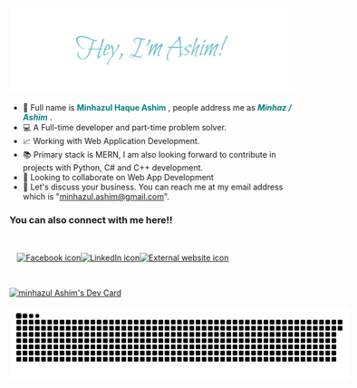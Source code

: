 <img width="600px" src="assets/signature.png"/>


- 🪪 Full name is <b style="color:teal">Minhazul Haque Ashim</b> , people address me as <b><i style="color:teal">Minhaz / Ashim</i></b> .
- 💻 A Full-time developer and part-time problem solver.
- 📈 Working with Web Application Development.
- 📚 Primary stack is MERN, I am also looking forward to contribute in projects with Python, C# and C++ development.
- 🙌 Looking to collaborate on Web App Development
- 📨 Let's discuss your business. You can reach me at my email address which is "minhazul.ashim@gmail.com".

<h3>You can also connect with me here!!</h3>

<div style="width: 400px; height: 80px; display: flex; justify-content: center; align-items: center;">
  <div>
    <a href="https://www.facebook.com/minhazulhaqueashim" target="_blank">
      <img src="https://www.freepnglogos.com/uploads/facebook-logo-icon/facebook-logo-icon-facebook-icon-png-images-icons-and-png-backgrounds-1.png" alt="Facebook icon" style="background-color: transparent; height: 30px;">
    </a>
  </div>
  <div>
    <a href="https://www.linkedin.com/in/minhazulhaqueashim" target="_blank">
      <img src="https://www.pngall.com/wp-content/uploads/2016/07/Linkedin-Download-PNG.png" alt="LinkedIn icon" style="background-color: transparent; height: 30px;">
    </a>
  </div>
  <div>
    <a href="https://minhazul-ashim-react.netlify.com" target="_blank">
      <img src="https://upload.wikimedia.org/wikipedia/commons/thumb/6/6a/External_link_font_awesome.svg/1200px-External_link_font_awesome.svg.png" alt="External website icon" style="background-color: transparent; height: 30px;">
    </a>
  </div>
</div>


<a href="https://app.daily.dev/minhazul_ashim"><img src="https://github.com/minhazul-ashim/devcard-autocommit/blob/main/devcard.svg" width="400px" style="margin:auto" alt="minhazul Ashim's Dev Card"/></a>

<div style="width:600px; height:200px; position: relative; margin-top:16px;">
    <img style="position:absolute; top: 0; bottom:0; right:0; left:0" src="assets/github-contribution-grid-snake.svg" alt=""/>
</div>
